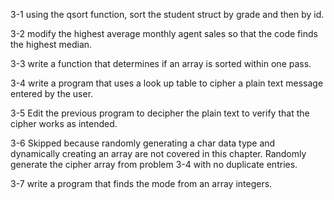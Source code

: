 3-1 using the qsort function, sort the student struct by grade and then by id.

3-2 modify the highest average monthly agent sales so that the code finds the highest median. 

3-3 write a function that determines if an array is sorted within one pass.

3-4 write a program that uses a look up table to cipher a plain text message entered by the user.

3-5 Edit the previous program to decipher the plain text to verify that the cipher works as intended.

3-6 Skipped because randomly generating a char data type and dynamically creating an array are not covered in this chapter. Randomly generate the cipher array from problem 3-4 with no duplicate entries.

3-7 write a program that finds the mode from an array integers.
